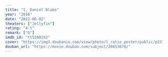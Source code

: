 ```yaml
---
title: "I, Daniel Blake"
year: "2016"
date: "2022-06-02"
theaters: ["Jellyfin"]
rating: "4-t"
remark: ["G"]
imdb_id: "tt5168192"
cover: "https://img3.doubanio.com/view/photo/l_ratio_poster/public/p2375876272.jpg"
douban_url: "https://movie.douban.com/subject/26653676/"
---
```

